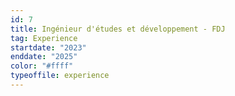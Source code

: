 ```yaml
---
id: 7
title: Ingénieur d'études et développement - FDJ
tag: Experience
startdate: "2023"
enddate: "2025"
color: "#ffff"
typeoffile: experience
---
```

